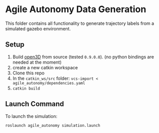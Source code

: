 # Agile Autonomy Data Generation

This folder contains all functionality to generate trajectory labels from a simulated gazebo environment.

## Setup
1. Build [open3D](http://www.open3d.org/docs/release/compilation.html) from source (tested `0.9.0.0`). (no python bindings are needed at the moment)
2. create a new catkin workspace
3. Clone this repo
4. In the `catkin_ws/src` folder: `vcs-import < agile_autonomy/dependencies.yaml`
5. `catkin build`


## Launch Command

To launch the simulation:
```
roslaunch agile_autonomy simulation.launch
```
